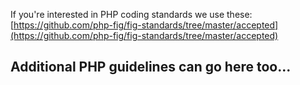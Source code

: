 If you're interested in PHP coding standards we use these:
[https://github.com/php-fig/fig-standards/tree/master/accepted](https://github.com/php-fig/fig-standards/tree/master/accepted)

## Additional PHP guidelines can go here too...